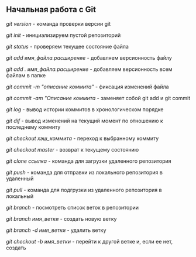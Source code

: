 ## Начальная работа с Git

*git version* - команда проверки версии git

*git init* - инициализируем пустой репозиторий

*git status* - проверяем текущее состояние файла

*git add имя_файла.расширение* - добавляем версионность файлу

*git add . имя_файла.расширение* - добавляем версионность всем файлам в папке

*git commit -m "описание коммита"* - фиксация изменений файла

*git commit -am "Описание коммита* - заменяет собой git add  и git commit

*git log* - вывод истории коммитов в хронологическом порядке

*git dif* - вывод изменений на текущий момент по отношению к последнему коммиту

*git checkout хэш_коммита* - переход к выбранному коммиту

*git checkout master* - возврат к текущему состоянию

*git clone ссылка* - команда для загрузки удаленного репозитория

*git push* - команда для отправки из локального репозитория в удаленный

*git pull* - команда для подгрузки из удаленного репозитория в локальный

*git branch* - посмотреть список веток в репозитории

*git branch имя_ветки* - создать новую ветку

*git branch -d имя_ветки* - удалить ветку

*git checkout -b имя_ветки* - перейти к другой ветке и, если ее нет, создать

